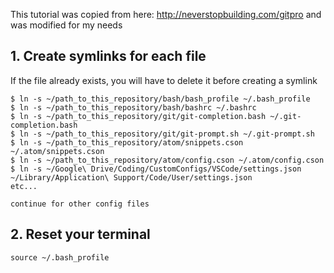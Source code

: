 This tutorial was copied from here: http://neverstopbuilding.com/gitpro and was modified for my needs

## 1. Create symlinks for each file

If the file already exists, you will have to delete it before creating a symlink
```
$ ln -s ~/path_to_this_repository/bash/bash_profile ~/.bash_profile
$ ln -s ~/path_to_this_repository/bash/bashrc ~/.bashrc
$ ln -s ~/path_to_this_repository/git/git-completion.bash ~/.git-completion.bash
$ ln -s ~/path_to_this_repository/git/git-prompt.sh ~/.git-prompt.sh
$ ln -s ~/path_to_this_repository/atom/snippets.cson ~/.atom/snippets.cson
$ ln -s ~/path_to_this_repository/atom/config.cson ~/.atom/config.cson
$ ln -s ~/Google\ Drive/Coding/CustomConfigs/VSCode/settings.json ~/Library/Application\ Support/Code/User/settings.json
etc...

continue for other config files
```



## 2. Reset your terminal

```
source ~/.bash_profile
```
